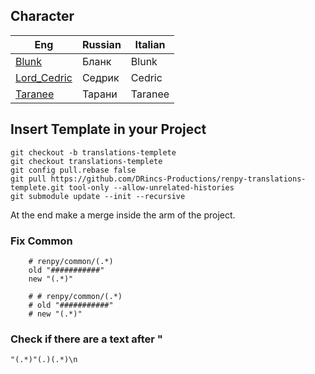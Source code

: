 ## Character
| Eng  | Russian  | Italian |
| ------------- | ------------- | ------------- |
| [Blunk](https://witch.fandom.com/wiki/Blunk) | Бланк | Blunk  |
| [Lord_Cedric](https://witch.fandom.com/wiki/Lord_Cedric)  | Седрик | Cedric  |
| [Taranee](https://witch.fandom.com/it/wiki/Taranee_Cook) | Тарани  | Taranee  |

## Insert Template in your Project

```shell
git checkout -b translations-templete
git checkout translations-templete
git config pull.rebase false
git pull https://github.com/DRincs-Productions/renpy-translations-templete.git tool-only --allow-unrelated-histories
git submodule update --init --recursive

```

At the end make a merge inside the arm of the project.

### Fix Common
```regex
    # renpy/common/(.*)
    old "###########"
    new "(.*)"
```

```regex
    # # renpy/common/(.*)
    # old "###########"
    # new "(.*)"
```

### Check if there are a text after "
```regex
"(.*)"(.)(.*)\n
```
